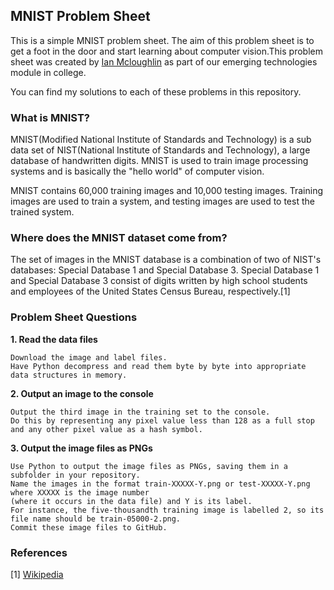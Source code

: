 ## MNIST Problem Sheet
This is a simple MNIST problem sheet. The aim of this problem sheet is to get a foot in the door and start learning about computer vision.This problem sheet was created by [Ian Mcloughlin](https://github.com/ianmcloughlin) as part of our emerging technologies module in college.

You can find my solutions to each of these problems in this repository.

### What is MNIST?
MNIST(Modified National Institute of Standards and Technology) is a sub data set of NIST(National Institute of Standards and Technology), a large database of handwritten digits. MNIST is used to train image processing systems and is basically the "hello world" of computer vision.

MNIST contains 60,000 training images and 10,000 testing images. Training images are used to train a system, and testing images are used to test the trained system.

### Where does the MNIST dataset come from?
The set of images in the MNIST database is a combination of two of NIST's databases: Special Database 1 and Special Database 3. Special Database 1 and Special Database 3 consist of digits written by high school students and employees of the United States Census Bureau, respectively.[1]

### Problem Sheet Questions

**1. Read the data files**

	Download the image and label files. 
    Have Python decompress and read them byte by byte into appropriate data structures in memory.
**2. Output an image to the console**
	
	Output the third image in the training set to the console. 
    Do this by representing any pixel value less than 128 as a full stop and any other pixel value as a hash symbol.
**3. Output the image files as PNGs**
	
	Use Python to output the image files as PNGs, saving them in a subfolder in your repository. 
    Name the images in the format train-XXXXX-Y.png or test-XXXXX-Y.png where XXXXX is the image number 
    (where it occurs in the data file) and Y is its label. 
    For instance, the five-thousandth training image is labelled 2, so its file name should be train-05000-2.png.
    Commit these image files to GitHub.

### References
[1] [Wikipedia](https://en.wikipedia.org/wiki/MNIST_database)